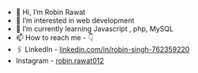 - 👋 Hi, I’m Robin Rawat
- 👀 I’m interested in web development 
- 🌱 I’m currently learning Javascript , php, MySQL
- 📫 How to reach me - 👇
- 🖇️ LinkedIn - [linkedin.com/in/robin-singh-762359220](url)
-    Instagram - [robin.rawat012](url)

<!---
RobinRwt07/RobinRwt07 is a ✨ special ✨ repository because its `README.md` (this file) appears on your GitHub profile.
You can click the Preview link to take a look at your changes.
--->
